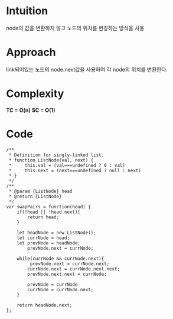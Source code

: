 # Intuition

<!-- Describe your first thoughts on how to solve this problem. -->

node의 값을 변환하지 않고 노드의 위치를 변경하는 방식을 사용

# Approach

<!-- Describe your approach to solving the problem. -->

link되어있는 노드의 node.next값을 사용하여 각 node의 위치를 변환한다.

# Complexity

**TC = O(n)**
**SC = O(1)**

# Code

```
/**
 * Definition for singly-linked list.
 * function ListNode(val, next) {
 *     this.val = (val===undefined ? 0 : val)
 *     this.next = (next===undefined ? null : next)
 * }
 */
/**
 * @param {ListNode} head
 * @return {ListNode}
 */
var swapPairs = function(head) {
    if(!head || !head.next){
        return head;
    }

    let headNode = new ListNode();
    let currNode = head;
    let prevNode = headNode;
        prevNode.next = currNode;

    while(currNode && currNode.next){
         prevNode.next = currNode.next;
        currNode.next = currNode.next.next;
        prevNode.next.next = currNode;

        prevNode = currNode
        currNode = currNode.next;
    }

    return headNode.next;
};
```
